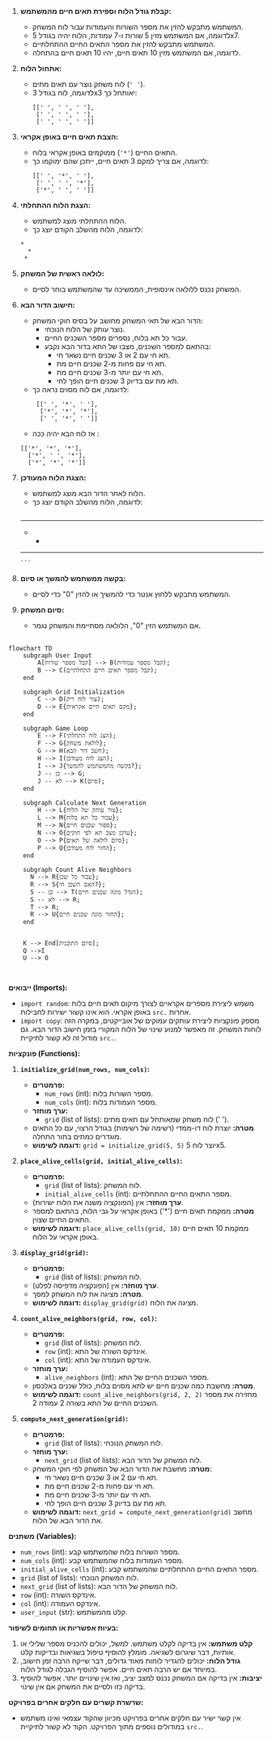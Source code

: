 ## <algorithm>

1. **קבלת גודל הלוח וספירת תאים חיים מהמשתמש:**
    - המשתמש מתבקש להזין את מספר השורות והעמודות עבור לוח המשחק.
    - לדוגמה, אם המשתמש מזין 5 שורות ו-7 עמודות, הלוח יהיה בגודל 5x7.
    - המשתמש מתבקש להזין את מספר התאים החיים ההתחלתיים.
    - לדוגמה, אם המשתמש מזין 10 תאים חיים, יהיו 10 תאים חיים בהתחלה.

2. **אתחול הלוח:**
    - לוח משחק נוצר עם תאים מתים (`' '`).
    - לדוגמה, לוח בגודל 3x3 יאותחל כך:
      ```
      [[' ', ' ', ' '],
       [' ', ' ', ' '],
       [' ', ' ', ' ']]
      ```

3. **הצבת תאים חיים באופן אקראי:**
    - התאים החיים (`'*'`) ממוקמים באופן אקראי בלוח.
    - לדוגמה, אם צריך למקם 3 תאים חיים, ייתכן שהם ימוקמו כך:
      ```
      [[' ', '*', ' '],
       [' ', ' ', '*'],
       ['*', ' ', ' ']]
      ```

4. **הצגת הלוח ההתחלתי:**
    - הלוח ההתחלתי מוצג למשתמש.
    - לדוגמה, הלוח מהשלב הקודם יוצג כך:
    ```
    *   
      *  
     *  
    ```

5. **לולאה ראשית של המשחק:**
    - המשחק נכנס ללולאה אינסופית, הממשיכה עד שהמשתמש בוחר לסיים.

6. **חישוב הדור הבא:**
    - הדור הבא של תאי המשחק מחושב על בסיס חוקי המשחק:
        - נוצר עותק של הלוח הנוכחי.
        - עבור כל תא בלוח, נספרים מספר השכנים החיים.
        - בהתאם למספר השכנים, מצבו של התא בדור הבא נקבע:
            - תא חי עם 2 או 3 שכנים חיים נשאר חי.
            - תא חי עם פחות מ-2 שכנים חיים מת.
            - תא חי עם יותר מ-3 שכנים חיים מת.
            - תא מת עם בדיוק 3 שכנים חיים הופך לחי.
    - לדוגמה, אם לוח מסוים נראה כך:
      ```
       [[' ', '*', ' '],
        ['*', '*', '*'],
        [' ', '*', ' ']]
      ```
    -  אז לוח הבא יהיה ככה :
      ```
      [['*', '*', '*'],
        ['*', ' ', '*'],
        ['*', '*', '*']]
      ```

7. **הצגת הלוח המעודכן:**
    - הלוח לאחר הדור הבא מוצג למשתמש.
    - לדוגמה, הלוח מהשלב הקודם יוצג כך:
       ```
    * * *
    *   *
    * * *
       ```
8. **בקשה ממשתמש להמשך או סיום:**
    - המשתמש מתבקש ללחוץ אנטר כדי להמשיך או להזין "0" כדי לסיים.

9. **סיום המשחק:**
    - אם המשתמש הזין "0", הלולאה מסתיימת והמשחק נגמר.

## <mermaid>

```mermaid
flowchart TD
    subgraph User Input
        A[קבל מספר שורות] --> B(קבל מספר עמודות);
        B --> C(קבל מספר תאים חיים התחלתיים);
    end

    subgraph Grid Initialization
        C --> D(צור לוח ריק);
        D --> E{מקם תאים חיים אקראית};
    end
    
    subgraph Game Loop
        E --> F(הצג לוח התחלתי);
        F --> G{לולאת משחק};
        G --> H(חשב דור הבא);
        H --> I(הצג לוח מעודכן);
        I --> J{בקשה מהמשתמש להמשך?};
        J -- כן --> G;
        J -- לא --> K(סיום);
    end

    subgraph Calculate Next Generation
        H --> L{צור עותק של הלוח};
        L --> M{עבור כל תא בלוח};
        M --> N{ספור שכנים חיים};
        N --> O{עדכן מצב תא לפי חוקים};
        O --> P{סיום לולאה של תאים};
        P --> Q{החזר לוח מעודכן};
    end

    subgraph Count Alive Neighbors
      N --> R{עבור כל שכן};
      R --> S{האם השכן חי?};
      S -- כן --> T(הגדל מונה שכנים חיים);
      S -- לא --> R;
      T --> R;
      R --> U{החזר מונה שכנים חיים};
    end


    K --> End[סיום התוכנית];
    Q -->I
    U --> O
    
```

## <explanation>

**ייבואים (Imports):**

-   `import random`: משמש ליצירת מספרים אקראיים לצורך מיקום תאים חיים בלוח באופן אקראי. הוא אינו קשור ישירות לחבילות `src.` אחרות.
-   `import copy`: מספק פונקציות ליצירת עותקים עמוקים של אובייקטים, במקרה הזה לוחות המשחק. זה מאפשר למנוע שינוי של הלוח המקורי בזמן חישוב הדור הבא. גם מודול זה לא קשור לתיקיית `src.`.

**פונקציות (Functions):**

1.  **`initialize_grid(num_rows, num_cols)`:**
    -   **פרמטרים:**
        -   `num_rows` (int): מספר השורות בלוח.
        -   `num_cols` (int): מספר העמודות בלוח.
    -   **ערך מוחזר:**
        -   `grid` (list of lists): לוח משחק שמאותחל עם תאים מתים (' ').
    -   **מטרה:** יוצרת לוח דו-ממדי (רשימה של רשימות) בגודל הרצוי, עם כל התאים מוגדרים כמתים בתור התחלה.
    -   **דוגמה לשימוש:** `grid = initialize_grid(5, 5)` יוצר לוח 5x5.

2.  **`place_alive_cells(grid, initial_alive_cells)`:**
    -   **פרמטרים:**
        -   `grid` (list of lists): לוח המשחק.
        -   `initial_alive_cells` (int): מספר התאים החיים ההתחלתיים.
    -   **ערך מוחזר:** אין (הפונקציה משנה את הלוח ישירות).
    -   **מטרה:** ממקמת תאים חיים ('*') באופן אקראי על גבי הלוח, בהתאם למספר התאים החיים שצוין.
    -   **דוגמה לשימוש:** `place_alive_cells(grid, 10)` ממקמת 10 תאים חיים באופן אקראי על הלוח.

3.  **`display_grid(grid)`:**
    -   **פרמטרים:**
        -   `grid` (list of lists): לוח המשחק.
    -   **ערך מוחזר:** אין (הפונקציה מדפיסה לפלט).
    -   **מטרה:** מציגה את לוח המשחק למסך.
    -   **דוגמה לשימוש:** `display_grid(grid)` מציגה את הלוח.

4.  **`count_alive_neighbors(grid, row, col)`:**
    -   **פרמטרים:**
        -   `grid` (list of lists): לוח המשחק.
        -   `row` (int): אינדקס השורה של התא.
        -   `col` (int): אינדקס העמודה של התא.
    -   **ערך מוחזר:**
        -   `alive_neighbors` (int): מספר השכנים החיים של התא.
    -   **מטרה:** מחשבת כמה שכנים חיים יש לתא מסוים בלוח, כולל שכנים באלכסון.
    -   **דוגמה לשימוש:** `count_alive_neighbors(grid, 2, 2)` מחזירה את מספר השכנים החיים של התא בשורה 2 עמודה 2.

5.  **`compute_next_generation(grid)`:**
    -   **פרמטרים:**
        -   `grid` (list of lists): לוח המשחק הנוכחי.
    -   **ערך מוחזר:**
        -   `next_grid` (list of lists): לוח המשחק של הדור הבא.
    -   **מטרה:** מחשבת את הדור הבא של המשחק לפי חוקי המשחק:
        -   תא חי עם 2 או 3 שכנים חיים נשאר חי.
        -   תא חי עם פחות מ-2 שכנים חיים מת.
        -   תא חי עם יותר מ-3 שכנים חיים מת.
        -   תא מת עם בדיוק 3 שכנים חיים הופך לחי.
    -   **דוגמה לשימוש:** `next_grid = compute_next_generation(grid)` מחשב את הדור הבא של הלוח.

**משתנים (Variables):**

-   `num_rows` (int): מספר השורות בלוח שהמשתמש קבע.
-   `num_cols` (int): מספר העמודות בלוח שהמשתמש קבע.
-   `initial_alive_cells` (int): מספר התאים החיים ההתחלתיים שהמשתמש קבע.
-   `grid` (list of lists): לוח המשחק הנוכחי.
-   `next_grid` (list of lists): לוח המשחק של הדור הבא.
-   `row` (int): אינדקס השורה.
-   `col` (int): אינדקס העמודה.
-   `user_input` (str): קלט מהמשתמש.

**בעיות אפשריות או תחומים לשיפור:**

1.  **קלט משתמש:** אין בדיקה לקלט משתמש. למשל, יכולים להכניס מספר שלילי או אותיות, דבר שיגרום לשגיאה. מומלץ להוסיף טיפול בשגיאות ובדיקות קלט.
2.  **גודל הלוח:** יכולים להגדיר לוחות מאוד גדולים, דבר שייקח הרבה זמן חישוב, במיוחד אם יש הרבה תאים חיים. אפשר להוסיף הגבלה לגודל הלוח.
3.  **יציבות:** אין בדיקה אם המשחק נכנס למצב יציב, ואז אין שינויים יותר. אפשר להוסיף בדיקה כזו ולסיים את המשחק אם אין שינוי.

**שרשרת קשרים עם חלקים אחרים בפרויקט:**

-   אין קשר ישיר עם חלקים אחרים בפרויקט מכיוון שהקוד עצמאי ואינו משתמש במודולים נוספים מתוך הפרויקט. הקוד לא קשור לתיקיית `src.`.